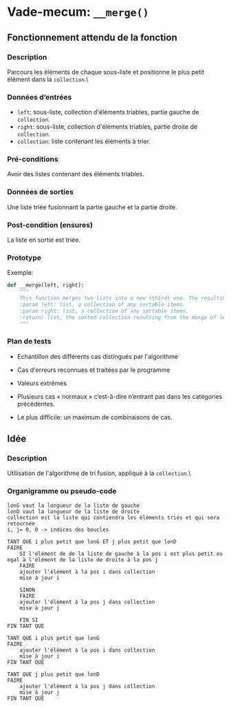 # Vade-mecum: `__merge()`

## Fonctionnement attendu de la fonction

### Description

Parcours les éléments de chaque sous-liste et positionne le plus petit élément dans la `collection`.\

### Données d’entrées

- `left`: sous-liste, collection d'éléments triables, partie gauche de `collection`.
- `right`: sous-liste, collection d'éléments triables, partie droite de `collection`.
- `collection`: liste contenant les éléments à trier.

### Pré-conditions

Avoir des listes contenant des éléments triables.

### Données de sorties

Une liste triée fusionnant la partie gauche et la partie droite.

### Post-condition (ensures)

La liste en sortie est triée.

### Prototype

Exemple:
```python
def __merge(left, right):
    """
    This function merges two lists into a new (third) one. The resulting list will be sorted using the merge sort algorithm.
    :param left: list, a collection of any sortable items.
    :param right: list, a collection of any sortable items.
    :return: list, the sorted collection resulting from the merge of left and right.
    """
```


### Plan de tests

- Echantillon des différents cas distingués par l'algorithme
    
- Cas d'erreurs reconnues et traitées par le programme

- Valeurs extrêmes
 
- Plusieurs cas « normaux » c’est-à-dire n’entrant pas dans les catégories précédentes.

- Le plus difficile: un maximum de combinaisons de cas.


## Idée

### Description

Utilisation de l'algorithme de tri fusion, appliqué à la `collection`.\

### Organigramme ou pseudo-code

````
lonG vaut la longueur de la liste de gauche
lonD vaut la longueur de la liste de droite
collection est la liste qui contiendra les éléments triés et qui sera retournée
i, j= 0, 0 -> indices des boucles

TANT QUE i plus petit que lonG ET j plus petit que lonD
FAIRE
    SI l'élément de de la liste de gauche à la pos i est plus petit ou egal à l'élément de la liste de droite à la pos j
    FAIRE
    ajouter l'élément à la pos i dans collection
    mise à jour i

    SINON
    FAIRE 
    ajouter l'élément à la pos j dans collection
    mise à jour j

    FIN SI
FIN TANT QUE

TANT QUE i plus petit que lonG
FAIRE 
    ajouter l'élément à la pos i dans collection
    mise à jour i
FIN TANT QUE

TANT QUE j plus petit que lonD
FAIRE 
    ajouter l'élément à la pos j dans collection
    mise à jour j
FIN TANT QUE

````